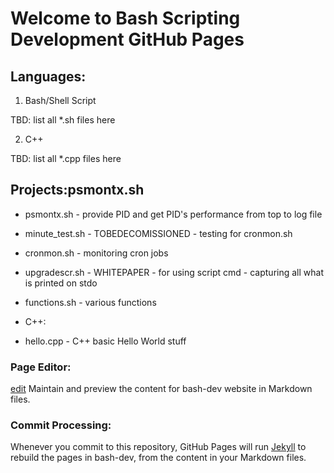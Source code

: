 # Welcome to Bash Scripting Development GitHub Pages


## Languages:
1. Bash/Shell Script

TBD: list all *.sh files here 
 
2. C++

TBD: list all *.cpp files here 
 
 
## Projects:psmontx.sh
- psmontx.sh - provide PID and get PID's performance from top to log file
- minute_test.sh - TOBEDECOMISSIONED - testing for cronmon.sh
- cronmon.sh - monitoring cron jobs
- upgradescr.sh - WHITEPAPER - for using script cmd - capturing all what is printed on stdo
- functions.sh - various functions 

- C++: 
- hello.cpp - C++ basic Hello World stuff



### Page Editor: 
[edit](https://github.com/cbxcube/bash-dev/edit/master/README.md) 
Maintain and preview the content for bash-dev website in Markdown files.

### Commit Processing:
Whenever you commit to this repository, GitHub Pages will run [Jekyll](https://jekyllrb.com/) to rebuild the pages in bash-dev, from the content in your Markdown files.

